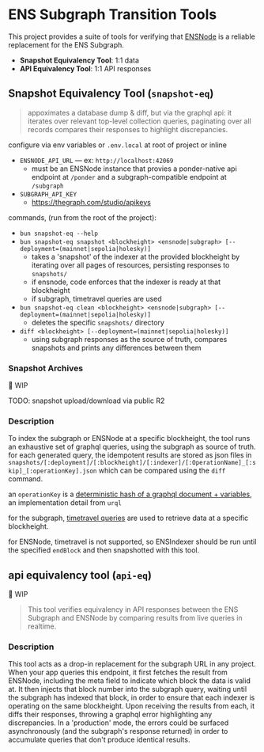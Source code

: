 # ENS Subgraph Transition Tools

This project provides a suite of tools for verifying that [ENSNode](https://github.com/namehash/ensnode) is a reliable replacement for the ENS Subgraph.

- **Snapshot Equivalency Tool**: 1:1 data
- **API Equivalency Tool**: 1:1 API responses

## Snapshot Equivalency Tool (`snapshot-eq`)

> appoximates a database dump & diff, but via the graphql api: it iterates over relevant top-level collection queries, paginating over all records compares their responses to highlight discrepancies.

configure via env variables or `.env.local` at root of project or inline
- `ENSNODE_API_URL` — ex: `http://localhost:42069`
  - must be an ENSNode instance that provies a ponder-native api endpoint at `/ponder` and a subgraph-compatible endpoint at `/subgraph`
- `SUBGRAPH_API_KEY`
  - https://thegraph.com/studio/apikeys

commands, (run from the root of the project):
- `bun snapshot-eq --help`
- `bun snapshot-eq snapshot <blockheight> <ensnode|subgraph> [--deployment=(mainnet|sepolia|holesky)]`
  - takes a 'snapshot' of the indexer at the provided blockheight by iterating over all pages of resources, persisting responses to `snapshots/`
  - if ensnode, code enforces that the indexer is ready at that blockheight
  - if subgraph, timetravel queries are used
- `bun snapshot-eq clean <blockheight> <ensnode|subgraph> [--deployment=(mainnet|sepolia|holesky)]`
  - deletes the specific `snapshots/` directory
- `diff <blockheight> [--deployment=(mainnet|sepolia|holesky)]`
  - using subgraph responses as the source of truth, compares snapshots and prints any differences between them

### Snapshot Archives

🚧 WIP

TODO: snapshot upload/download via public R2

### Description

To index the subgraph or ENSNode at a specific blockheight, the tool runs an exhaustive set of graphql queries, using the subgraph as source of truth. for each generated query, the idempotent results are stored as json files in `snapshots/[:deployment]/[:blockheight]/[:indexer]/[:OperationName]_[:skip]_[:operationKey].json` which can be compared using the `diff` command.

an `operationKey` is a [deterministic hash of a graphql document + variables](https://commerce.nearform.com/open-source/urql/docs/basics/document-caching/#operation-keys), an implementation detail from `urql`

for the subgraph, [timetravel queries](https://thegraph.com/docs/en/subgraphs/querying/graphql-api/#time-travel-queries) are used to retrieve data at a specific blockheight.

for ENSNode, timetravel is not supported, so ENSIndexer should be run until the specified `endBlock` and then snapshotted with this tool.

## api equivalency tool (`api-eq`)

🚧 WIP

> This tool verifies equivalency in API responses between the ENS Subgraph and ENSNode by comparing results from live queries in realtime.

### Description

This tool acts as a drop-in replacement for the subgraph URL in any project. When your app queries this endpoint, it first fetches the result from ENSNode, including the meta field to indicate which block the data is valid at. It then injects that block number into the subgraph query, waiting until the subgraph has indexed that block, in order to ensure that each indexer is operating on the same blockheight. Upon receiving the results from each, it diffs their responses, throwing a graphql error highlighting any discrepancies. In a 'production' mode, the errors could be surfaced asynchronously (and the subgraph's response returned) in order to accumulate queries that don't produce identical results.
